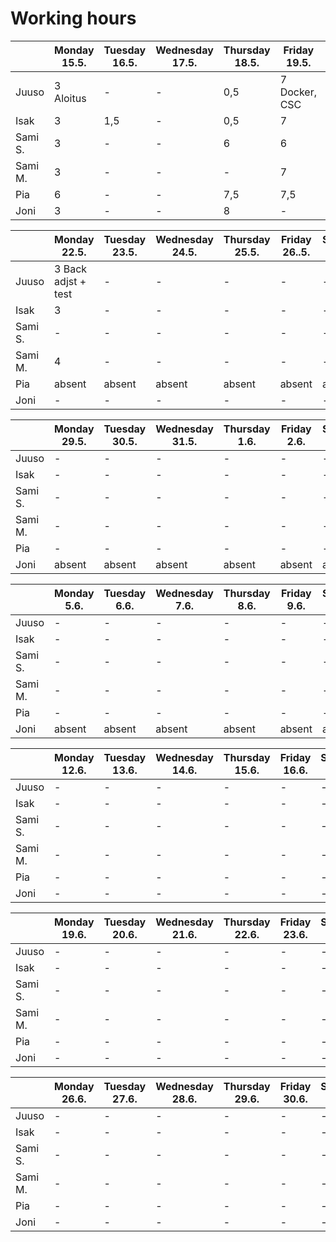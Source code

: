 # Working hours

|         | Monday 15.5. | Tuesday 16.5. | Wednesday 17.5. | Thursday 18.5. | Friday 19.5.            | Saturday 20.5. | Sunday 21.5. | Total |
| ------- | ------------ | ------------- | --------------- | -------------- | ----------------------- | -------------- | ------------ | --------- |
| Juuso   | 3 Aloitus    | -             | -               | 0,5            | 7 Docker, CSC          | 0,5              | 3 Learning Docker| 14         |
| Isak    | 3            | 1,5           | -               | 0,5            | 7                       | 2              | 2            | 16         |
| Sami S. | 3            | -             | -               | 6              | 6                       |                |              | 15         |
| Sami M. | 3            | -             | -               | -              | 7                       | -              | 3            | 13        |
| Pia     | 6            | -             | -               | 7,5            | 7,5                     | 7,5            | 4            | 32,5      |
| Joni    | 3            | -             | -               | 8              | -                       | 5              | 8            | 24        |

|         | Monday 22.5. | Tuesday 23.5. | Wednesday 24.5. | Thursday 25.5. | Friday 26..5. | Saturday 27.5. | Sunday 28.5. | Total |
| ------- | ------------ | ------------- | --------------- | -------------- | ------------- | -------------- | ------------ | --------- |
| Juuso   | 3 Back adjst + test| -             | -               | -              | -             | -              | -            | -         |
| Isak    | 3            | -             | -               | -              | -             | -              | -            | -         |
| Sami S. | -            | -             | -               | -              | -             | -              | -            | -         |
| Sami M. | 4            | -             | -               | -              | -             | -              | -            | -         |
| Pia     | absent       | absent        | absent          | absent         | absent        | absent         | -            | -         |
| Joni    | -            | -             | -               | -              | -             | -              | -            | -         |

|         | Monday 29.5. | Tuesday 30.5. | Wednesday 31.5. | Thursday 1.6. | Friday 2.6. | Saturday 3.6. | Sunday 4.6. | Total |
| ------- | ------------ | ------------- | --------------- | ------------- | ----------- | ------------- | ----------- | --------- |
| Juuso   | -            | -             | -               | -             | -           | -             | -           | -         |
| Isak    | -            | -             | -               | -             | -           | -             | -           | -         |
| Sami S. | -            | -             | -               | -             | -           | -             | -           | -         |
| Sami M. | -            | -             | -               | -             | -           | -             | -           | -         |
| Pia     | -            | -             | -               | -             | -           | -             | -           | -         |
| Joni    | absent       | absent        | absent          | absent        | absent      | absent        | absent      | -         |

|         | Monday 5.6. | Tuesday 6.6. | Wednesday 7.6. | Thursday 8.6. | Friday 9.6. | Saturday 10.6. | Sunday 11.6. | Total |
| ------- | ----------- | ------------ | -------------- | ------------- | ----------- | -------------- | ------------ | --------- |
| Juuso   | -           | -            | -              | -             | -           | -              | -            | -         |
| Isak    | -           | -            | -              | -             | -           | -              | -            | -         |
| Sami S. | -           | -            | -              | -             | -           | -              | -            | -         |
| Sami M. | -           | -            | -              | -             | -           | -              | -            | -         |
| Pia     | -           | -            | -              | -             | -           | -              | -            | -         |
| Joni    | absent      | absent       | absent         | absent        | absent      | absent         | absent       | -         |

|         | Monday 12.6. | Tuesday 13.6. | Wednesday 14.6. | Thursday 15.6. | Friday 16.6. | Saturday 17.6. | Sunday 18.6. | Total |
| ------- | ------------ | ------------- | --------------- | -------------- | ------------ | -------------- | ------------ | --------- |
| Juuso   | -            | -             | -               | -              | -            | -              | -            | -         |
| Isak    | -            | -             | -               | -              | -            | -              | -            | -         |
| Sami S. | -            | -             | -               | -              | -            | -              | -            | -         |
| Sami M. | -            | -             | -               | -              | -            | -              | -            | -         |
| Pia     | -            | -             | -               | -              | -            | -              | -            | -         |
| Joni    | -            | -             | -               | -              | -            | -              | -            | -         |

|         | Monday 19.6. | Tuesday 20.6. | Wednesday 21.6. | Thursday 22.6. | Friday 23.6. | Saturday 24.6. | Sunday 25.6. | Total |
| ------- | ------------ | ------------- | --------------- | -------------- | ------------ | -------------- | ------------ | --------- |
| Juuso   | -            | -             | -               | -              | -            | -              | -            | -         |
| Isak    | -            | -             | -               | -              | -            | -              | -            | -         |
| Sami S. | -            | -             | -               | -              | -            | -              | -            | -         |
| Sami M. | -            | -             | -               | -              | -            | -              | -            | -         |
| Pia     | -            | -             | -               | -              | -            | -              | -            | -         |
| Joni    | -            | -             | -               | -              | -            | -              | -            | -         |

|         | Monday 26.6. | Tuesday 27.6. | Wednesday 28.6. | Thursday 29.6. | Friday 30.6. | Saturday 1.7. | Sunday 2.7. | Total |
| ------- | ------------ | ------------- | --------------- | -------------- | ------------ | ------------- | ----------- | ----- |
| Juuso   | -            | -             | -               | -              | -            | -             | -           | -     |
| Isak    | -            | -             | -               | -              | -            | -             | -           | -     |
| Sami S. | -            | -             | -               | -              | -            | -             | -           | -     |
| Sami M. | -            | -             | -               | -              | -            | -             | -           | -     |
| Pia     | -            | -             | -               | -              | -            | -             | -           | -     |
| Joni    | -            | -             | -               | -              | -            | -             | -           | -     |
